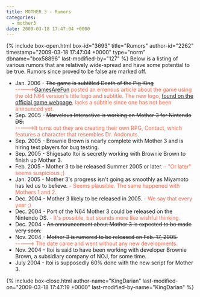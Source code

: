 ```yaml
---
title: MOTHER 3 - Rumors
categories:
  - mother3
date: 2009-03-18 17:47:04 +0000
---
```

{% include box-open.html box-id="3693" title="Rumors" author-id="2262" timestamp="2009-03-18 17:47:04 +0000" type="norm" dbname="box58896" last-modified-by="127" %}
Below is a listing of various rumors that are relatively wide-spread and have some potential to be true. Rumors since proved to be false are marked off.
<BR />
<UL>
 <LI>Jan. 2006 - <S>The game is subtitled Death of the Pig King</S>
     <BR /><font color="tomato">-----><a href="http://www.gamesarefun.com/news.php?newsid=5999">GamesAreFun</a> posted an errenous article about the game using the old N64 version's title logo and subtitle. The new logo, <a href="http://www.nintendo.co.jp/n08/mother3/">found on the official game webpage</a>, lacks a subtitle since one has not been announced yet.</font></LI>
 <LI>Sep. 2005 - <S>Marvelous Interactive is working on Mother 3 for Nintendo DS.</S><BR />
<font color="tomato">----->It turns out they are creating their own RPG, Contact, which features a character that resembles Dr. Andonuts.</font></LI>
 <LI>Sep. 2005 - Brownie Brown is nearly complete with Mother 3 and is hiring test players for bug testing.</LI>
 <LI>Sep. 2005 - Shigesato Itoi is secretly working with Brownie Brown to finish up Mother 3.</LI>
 <LI>Feb. 2005 - Mother 3 to be released Summer 2005 or later. <font color="tomato">- "Or later" seems suspicious ;)</font></LI>
 <LI>Jan. 2005 - Mother 3's progress isn't going as smoothly as Miyamoto has led us to believe. <font color="tomato"> - Seems plausible. The same happened with Mothers 1 and 2.</font></LI>
 <LI>Dec. 2004 - Mother 3 likely to be released in 2005. <font color="tomato">- We say that every year ;)</font></LI>
 <LI>Dec. 2004 - Port of the N64 Mother 3 could be released on the Nintendo DS. <font color="tomato">- It's possible, but sounds more like wishful thinking.</font></LI>
 <LI>Dec. 2004 - <S>An announcement about Mother 3 is expected to be made very soon.</S></LI>
 <LI>Nov. 2004 - <S>Mother 3 is rumored to be released on Feb. 17, 2005.</S><BR />
<font color="tomato">-----> The date came and went without any new developments.</font></LI>
 <LI>Nov. 2004 - Itoi is said to have been working with developer Brownie Brown, a subsidiary company of NOJ, for some time.</LI>
 <LI>July 2004 - Itoi is supposedly 60% done with the new script for Mother 3.</LI>
</UL>
{% include box-close.html author-name="KingDarian" last-modified-on="2009-03-18 17:47:19 +0000" last-modified-by-name="KingDarian" %}
